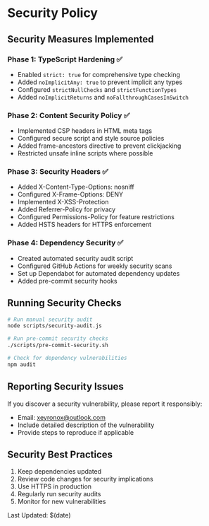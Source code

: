 
# Security Policy

## Security Measures Implemented

### Phase 1: TypeScript Hardening ✅
- Enabled `strict: true` for comprehensive type checking
- Added `noImplicitAny: true` to prevent implicit any types
- Configured `strictNullChecks` and `strictFunctionTypes`
- Added `noImplicitReturns` and `noFallthroughCasesInSwitch`

### Phase 2: Content Security Policy ✅
- Implemented CSP headers in HTML meta tags
- Configured secure script and style source policies
- Added frame-ancestors directive to prevent clickjacking
- Restricted unsafe inline scripts where possible

### Phase 3: Security Headers ✅
- Added X-Content-Type-Options: nosniff
- Configured X-Frame-Options: DENY
- Implemented X-XSS-Protection
- Added Referrer-Policy for privacy
- Configured Permissions-Policy for feature restrictions
- Added HSTS headers for HTTPS enforcement

### Phase 4: Dependency Security ✅
- Created automated security audit script
- Configured GitHub Actions for weekly security scans
- Set up Dependabot for automated dependency updates
- Added pre-commit security hooks

## Running Security Checks

```bash
# Run manual security audit
node scripts/security-audit.js

# Run pre-commit security checks
./scripts/pre-commit-security.sh

# Check for dependency vulnerabilities
npm audit
```

## Reporting Security Issues

If you discover a security vulnerability, please report it responsibly:
- Email: xeyronox@outlook.com
- Include detailed description of the vulnerability
- Provide steps to reproduce if applicable

## Security Best Practices

1. Keep dependencies updated
2. Review code changes for security implications
3. Use HTTPS in production
4. Regularly run security audits
5. Monitor for new vulnerabilities

Last Updated: $(date)
